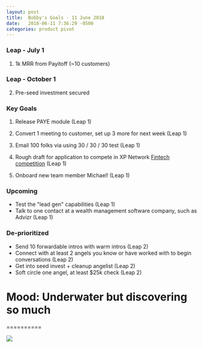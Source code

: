 ```yaml
---
layout: post
title:  Bobby's Goals - 11 June 2018
date:   2018-06-11 7:36:29 -0500
categories: product pivot
---
```


### Leap - July 1

1. 1k MRR from Payitoff (~10 customers)

### Leap - October 1

2. Pre-seed investment secured

### Key Goals

1. Release PAYE module (Leap 1)

1. Convert 1 meeting to customer, set up 3 more for next week (Leap 1)

1. Email 100 folks via using 30 / 30 / 30 test (Leap 1)

1. Rough draft for application to compete in XP Network [Fintech competition](https://xyplanningnetwork.wufoo.com/forms/z1mzjixo0o41nw9/?__hstc=77180682.63146827910733f9280424e610510b1c.1524862035207.1524862035207.1524868003003.2&__hssc=77180682.1.1524924645125&__hsfp=860362448&hsCtaTracking=fee83abc-1fd7-460d-85c8-0806bc2bedac%7Cc344de01-8dbf-4677-af7c-8b1257e182a0) (Leap 1)

1. Onboard new team member Michael! (Leap 1)

### Upcoming
- Test the "lead gen" capabilities (Leap 1)
- Talk to one contact at a wealth management software company, such as Advizr (Leap 1)

### De-prioritized
- Send 10 forwardable intros with warm intros (Leap 2)
- Connect with at least 2 angels you know or have worked with to begin conversations (Leap 2)
- Get into seed invest + cleanup angelist (Leap 2)
- Soft circle one angel, at least $25k check (Leap 2)

# Mood: Underwater but discovering so much
==========

![](https://media0.giphy.com/media/PjJk90ksD5FPW/giphy.gif)
